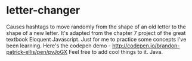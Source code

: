 letter-changer
==============

Causes hashtags to move randomly from the shape of an old letter to the shape of a new letter. It's adapted from the chapter 7 project of the great textbook Eloquent Javascript. Just for me to practice some concepts I've been learning. Here's the codepen demo - http://codepen.io/brandon-patrick-ellis/pen/pvJoGX 
Feel free to add cool things to it. Java.

